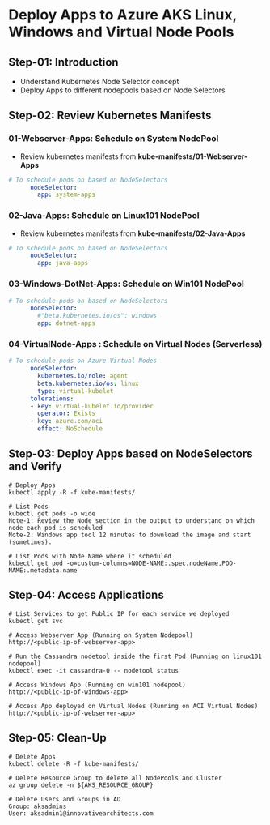 # Deploy Apps to Azure AKS Linux, Windows and Virtual Node Pools

## Step-01: Introduction
- Understand Kubernetes Node Selector concept
- Deploy Apps to different nodepools based on Node Selectors

## Step-02: Review Kubernetes Manifests

### 01-Webserver-Apps: Schedule on System NodePool
- Review kubernetes manifests from **kube-manifests/01-Webserver-Apps**
```yaml
# To schedule pods on based on NodeSelectors
      nodeSelector:
        app: system-apps
```

### 02-Java-Apps: Schedule on Linux101 NodePool
- Review kubernetes manifests from **kube-manifests/02-Java-Apps**
```yaml
# To schedule pods on based on NodeSelectors
      nodeSelector:
        app: java-apps            
```
### 03-Windows-DotNet-Apps: Schedule on Win101 NodePool
```yaml
# To schedule pods on based on NodeSelectors
      nodeSelector:
        #"beta.kubernetes.io/os": windows
        app: dotnet-apps
```
### 04-VirtualNode-Apps : Schedule on Virtual Nodes (Serverless)
```yaml
# To schedule pods on Azure Virtual Nodes            
      nodeSelector:
        kubernetes.io/role: agent
        beta.kubernetes.io/os: linux
        type: virtual-kubelet
      tolerations:
      - key: virtual-kubelet.io/provider
        operator: Exists
      - key: azure.com/aci
        effect: NoSchedule   
```

## Step-03: Deploy Apps based on NodeSelectors and Verify
```
# Deploy Apps
kubectl apply -R -f kube-manifests/

# List Pods
kubectl get pods -o wide
Note-1: Review the Node section in the output to understand on which node each pod is scheduled
Note-2: Windows app tool 12 minutes to download the image and start (sometimes).

# List Pods with Node Name where it scheduled
kubectl get pod -o=custom-columns=NODE-NAME:.spec.nodeName,POD-NAME:.metadata.name 
```

## Step-04: Access Applications
```
# List Services to get Public IP for each service we deployed 
kubectl get svc

# Access Webserver App (Running on System Nodepool)
http://<public-ip-of-webserver-app>

# Run the Cassandra nodetool inside the first Pod (Running on linux101 nodepool)
kubectl exec -it cassandra-0 -- nodetool status

# Access Windows App (Running on win101 nodepool)
http://<public-ip-of-windows-app>

# Access App deployed on Virtual Nodes (Running on ACI Virtual Nodes)
http://<public-ip-of-webserver-app>
```

## Step-05: Clean-Up
```
# Delete Apps
kubectl delete -R -f kube-manifests/

# Delete Resource Group to delete all NodePools and Cluster
az group delete -n ${AKS_RESOURCE_GROUP}

# Delete Users and Groups in AD
Group: aksadmins
User: aksadmin1@innovativearchitects.com
```

